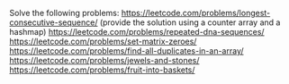 Solve the following problems:
https://leetcode.com/problems/longest-consecutive-sequence/ (provide the solution using a counter array and a hashmap)
https://leetcode.com/problems/repeated-dna-sequences/
https://leetcode.com/problems/set-matrix-zeroes/
https://leetcode.com/problems/find-all-duplicates-in-an-array/
https://leetcode.com/problems/jewels-and-stones/
https://leetcode.com/problems/fruit-into-baskets/